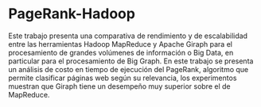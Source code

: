 # PageRank-Hadoop

Este trabajo presenta una comparativa de rendimiento y de escalabilidad
entre las herramientas Hadoop MapReduce y Apache Giraph para el
procesamiento de grandes volúmenes de información o Big Data, en
particular para el procesamiento de Big Graph.
En este trabajo se presenta un análisis de costo en tiempo de ejecución del
PageRank, algoritmo que permite clasificar páginas web según su
relevancia, los experimentos muestran que Giraph tiene un desempeño
muy superior sobre el de MapReduce.
